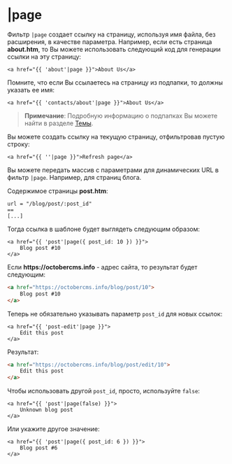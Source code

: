 # |page

Фильтр `|page` создает ссылку на страницу, используя имя файла, без расширения, в качестве параметра. Например, если есть страница **about.htm**, то Вы можете использовать следующий код для генерации ссылки на эту страницу:

```twig
<a href="{{ 'about'|page }}">About Us</a>
```

Помните, что если Вы ссылаетесь на страницу из подпапки, то должны указать ее имя:

```twig
<a href="{{ 'contacts/about'|page }}">About Us</a>
```

> **Примечание**: Подробную информацию о подпапках Вы можете найти в разделе [Темы](../cms/themes#subdirectories).

Вы можете создать ссылку на текущую страницу, отфильтровав пустую строку:

```twig
<a href="{{ ''|page }}">Refresh page</a>
```

Вы можете передать массив с параметрами для динамических URL в фильтр `|page`. Например, для страниц блога.

Содержимое страницы **post.htm**:

```
url = "/blog/post/:post_id"
==
[...]
```

Тогда ссылка в шаблоне будет выглядеть следующим образом:

```twig
<a href="{{ 'post'|page({ post_id: 10 }) }}">
    Blog post #10
</a>
```

Если __https://octobercms.info__ - адрес сайта, то результат будет следующим:

```html
<a href="https://octobercms.info/blog/post/10">
    Blog post #10
</a>
```

Теперь не обязательно указывать параметр `post_id` для новых ссылок:

```twig
<a href="{{ 'post-edit'|page }}">
    Edit this post
</a>
```

Результат:

```html
<a href="https://octobercms.info/blog/post/edit/10">
    Edit this post
</a>
```

Чтобы использовать другой `post_id`, просто, используйте `false`:

```twig
<a href="{{ 'post'|page(false) }}">
    Unknown blog post
</a>
```

Или укажите другое значение:

```twig
<a href="{{ 'post'|page({ post_id: 6 }) }}">
    Blog post #6
</a>
```
